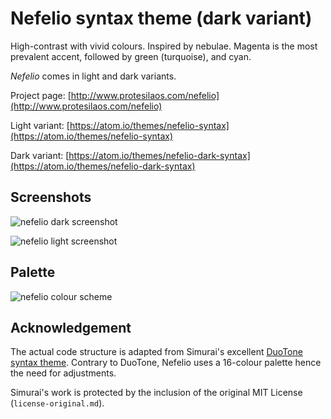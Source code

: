 # Nefelio syntax theme (dark variant)

High-contrast with vivid colours. Inspired by nebulae. Magenta is the most prevalent accent, followed by green (turquoise), and cyan.

*Nefelio* comes in light and dark variants.

Project page: [http://www.protesilaos.com/nefelio](http://www.protesilaos.com/nefelio)

Light variant: [https://atom.io/themes/nefelio-syntax](https://atom.io/themes/nefelio-syntax)

Dark variant: [https://atom.io/themes/nefelio-dark-syntax](https://atom.io/themes/nefelio-dark-syntax)

## Screenshots

![nefelio dark screenshot](https://raw.githubusercontent.com/protesilaos/prot16/master/nefelio/img/nefelio_dark_sample.png)

![nefelio light screenshot](https://raw.githubusercontent.com/protesilaos/prot16/master/nefelio/img/nefelio_light_sample.png)

## Palette

![nefelio colour scheme](https://raw.githubusercontent.com/protesilaos/prot16/master/nefelio/img/nefelio_colours.png)

## Acknowledgement

The actual code structure is adapted from Simurai's excellent [DuoTone syntax theme](https://github.com/simurai/duotone-syntax). Contrary to DuoTone, Nefelio uses a 16-colour palette hence the need for adjustments.

Simurai's work is protected by the inclusion of the original MIT License (`license-original.md`).
